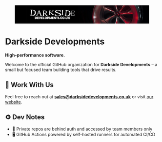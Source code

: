 <p align="center">
  <img src="https://raw.githubusercontent.com/DarksideDevelopments/.github/main/profile/darkside-header.jpg" alt="Darkside Developments Header" width="440" height="60" />
</p>

# Darkside Developments

**High-performance software.**

Welcome to the official GitHub organization for **Darkside Developments** – a small but focused team building tools that drive results.

## 🤝 Work With Us

Feel free to reach out at **sales@darksidedevelopments.co.uk** or visit [our website](https://www.darksidedevelopments.co.uk).

## ⚙️ Dev Notes

- 🔐 Private repos are behind auth and accessed by team members only
- 🖥️ GitHub Actions powered by self-hosted runners for automated CI/CD
